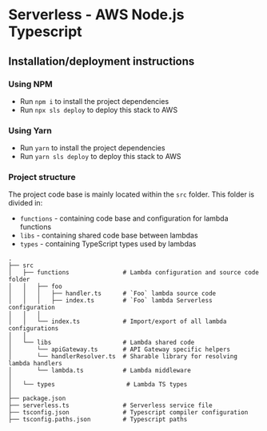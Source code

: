 # Serverless - AWS Node.js Typescript

## Installation/deployment instructions

### Using NPM

- Run `npm i` to install the project dependencies
- Run `npx sls deploy` to deploy this stack to AWS

### Using Yarn

- Run `yarn` to install the project dependencies
- Run `yarn sls deploy` to deploy this stack to AWS

### Project structure

The project code base is mainly located within the `src` folder. This folder is divided in:

- `functions` - containing code base and configuration for lambda functions
- `libs` - containing shared code base between lambdas
- `types` - containing TypeScript types used by lambdas

```
.
├── src
│   ├── functions               # Lambda configuration and source code folder
│   │   ├── foo
│   │   │   ├── handler.ts      # `Foo` lambda source code
│   │   │   ├── index.ts        # `Foo` lambda Serverless configuration
│   │   │
│   │   └── index.ts            # Import/export of all lambda configurations
│   │
│   └── libs                    # Lambda shared code
│       └── apiGateway.ts       # API Gateway specific helpers
│       └── handlerResolver.ts  # Sharable library for resolving lambda handlers
│       └── lambda.ts           # Lambda middleware
│
│   └── types                    # Lambda TS types
│
├── package.json
├── serverless.ts               # Serverless service file
├── tsconfig.json               # Typescript compiler configuration
├── tsconfig.paths.json         # Typescript paths
```
